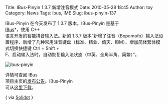 Title: IBus-Pinyin 1.3.7 新增注音模式
Date: 2010-05-28 18:45
Author: toy
Category: News
Tags: ibus, IME
Slug: ibus-pinyin-137

IBus-Pinyin 在今天发布了 1.3.7 版本。IBus-Pinyin 是基于  
[IBus](http://linuxtoy.org/archives/ibus.html)*，使用 C++  
语言开发的智能拼音输入法。新的 1.3.7
版本“新增了注音（Bopomofo）输入法设置程序、新增了几种常用注音键盘（标准、精业、倚天、IBM）、增加简体繁体模式切换快捷键
Ctrl + Shift +  
F、启动输入法时，自动恢复输入法状态（中英、全角半角、简繁）”。

![ibus-pinyin](http://i.linuxtoy.org/images/2010/05/ibus-pinyin.png)

详情可查阅 IBus  
项目主页的[发布公告](http://code.google.com/p/ibus/)。IBus-Pinyin  
可从[这里下载](http://code.google.com/p/ibus/downloads/)。

{ via [Solidot](http://linux.solidot.org/linux/10/05/28/0832229.shtml) }
